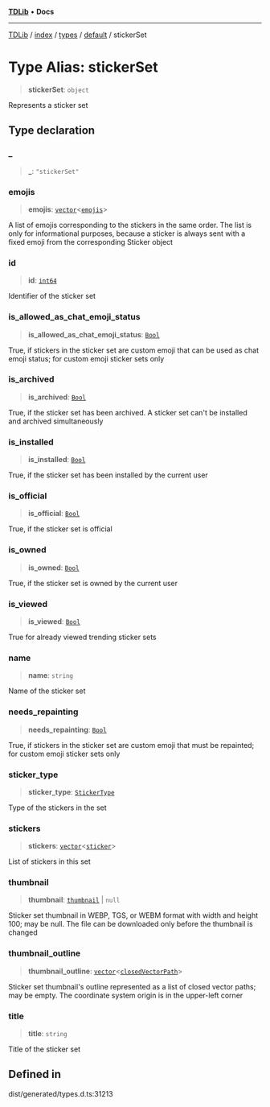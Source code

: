 [**TDLib**](../../../../../../README.md) • **Docs**

***

[TDLib](../../../../../../modules.md) / [index](../../../../../README.md) / [types](../../../README.md) / [default](../README.md) / stickerSet

# Type Alias: stickerSet

> **stickerSet**: `object`

Represents a sticker set

## Type declaration

### \_

> **\_**: `"stickerSet"`

### emojis

> **emojis**: [`vector`](vector.md)\<[`emojis`](emojis-1.md)\>

A list of emojis corresponding to the stickers in the same order. The list is only for informational purposes, because a sticker is always sent with a fixed emoji from the corresponding Sticker object

### id

> **id**: [`int64`](int64-1.md)

Identifier of the sticker set

### is\_allowed\_as\_chat\_emoji\_status

> **is\_allowed\_as\_chat\_emoji\_status**: [`Bool`](Bool.md)

True, if stickers in the sticker set are custom emoji that can be used as chat emoji status; for custom emoji sticker sets only

### is\_archived

> **is\_archived**: [`Bool`](Bool.md)

True, if the sticker set has been archived. A sticker set can't be installed and archived simultaneously

### is\_installed

> **is\_installed**: [`Bool`](Bool.md)

True, if the sticker set has been installed by the current user

### is\_official

> **is\_official**: [`Bool`](Bool.md)

True, if the sticker set is official

### is\_owned

> **is\_owned**: [`Bool`](Bool.md)

True, if the sticker set is owned by the current user

### is\_viewed

> **is\_viewed**: [`Bool`](Bool.md)

True for already viewed trending sticker sets

### name

> **name**: `string`

Name of the sticker set

### needs\_repainting

> **needs\_repainting**: [`Bool`](Bool.md)

True, if stickers in the sticker set are custom emoji that must be repainted; for custom emoji sticker sets only

### sticker\_type

> **sticker\_type**: [`StickerType`](StickerType.md)

Type of the stickers in the set

### stickers

> **stickers**: [`vector`](vector.md)\<[`sticker`](sticker-1.md)\>

List of stickers in this set

### thumbnail

> **thumbnail**: [`thumbnail`](thumbnail-1.md) \| `null`

Sticker set thumbnail in WEBP, TGS, or WEBM format with width and height 100; may be null. The file can be downloaded only before the thumbnail is changed

### thumbnail\_outline

> **thumbnail\_outline**: [`vector`](vector.md)\<[`closedVectorPath`](closedVectorPath-1.md)\>

Sticker set thumbnail's outline represented as a list of closed vector paths; may be empty. The coordinate system origin is in the upper-left corner

### title

> **title**: `string`

Title of the sticker set

## Defined in

dist/generated/types.d.ts:31213
